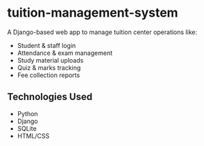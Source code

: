 # tuition-management-system
A Django-based web app to manage tuition center operations like:

- Student & staff login
- Attendance & exam management
- Study material uploads
- Quiz & marks tracking
- Fee collection reports

## Technologies Used
- Python
- Django
- SQLite
- HTML/CSS
